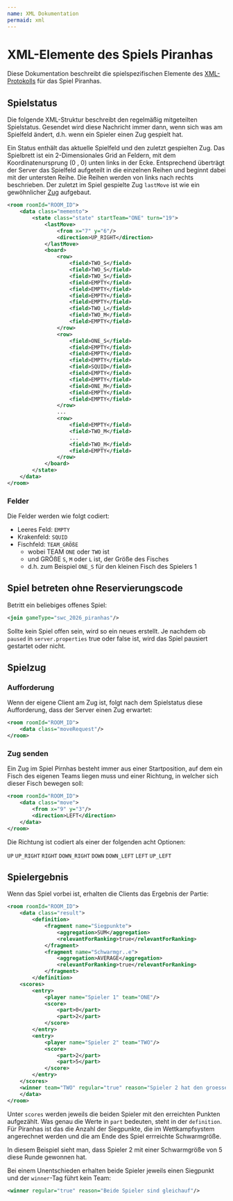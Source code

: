 ```yaml
---
name: XML Dokumentation
permaid: xml
---
```


# XML-Elemente des Spiels Piranhas

Diese Dokumentation beschreibt die spielspezifischen Elemente des [XML-Protokolls](/xml/protokoll)
für das Spiel Piranhas.

## Spielstatus

Die folgende XML-Struktur beschreibt den regelmäßig mitgeteilten Spielstatus.
Gesendet wird diese Nachricht immer dann, wenn sich was am Spielfeld ändert,
d.h. wenn ein Spieler einen Zug gespielt hat.

Ein Status enthält das aktuelle Spielfeld und den zuletzt gespielten Zug.
Das Spielbrett ist ein 2-Dimensionales Grid an Feldern,
mit dem Koordinatenursprung (0 , 0) unten links in der Ecke.
Entsprechend überträgt der Server das Spielfeld aufgeteilt
in die einzelnen Reihen und beginnt dabei mit der untersten Reihe.
Die Reihen werden von links nach rechts beschrieben.
Der zuletzt im Spiel gespielte Zug `lastMove` ist wie ein gewöhnlicher 
[Zug](/spiele/26_piranhas/xml#zug-senden) aufgebaut.

```xml
<room roomId="ROOM_ID">
    <data class="memento">
        <state class="state" startTeam="ONE" turn="19">
            <lastMove>
                <from x="7" y="6"/>
                <direction>UP_RIGHT</direction>
            </lastMove>
            <board>
                <row>
                    <field>TWO_S</field>
                    <field>TWO_S</field>
                    <field>TWO_S</field>
                    <field>EMPTY</field>
                    <field>EMPTY</field>
                    <field>EMPTY</field>
                    <field>EMPTY</field>
                    <field>TWO_L</field>
                    <field>TWO_M</field>
                    <field>EMPTY</field>
                </row>
                <row>
                    <field>ONE_S</field>
                    <field>EMPTY</field>
                    <field>EMPTY</field>
                    <field>EMPTY</field>
                    <field>SQUID</field>
                    <field>EMPTY</field>
                    <field>EMPTY</field>
                    <field>ONE_M</field>
                    <field>EMPTY</field>
                    <field>EMPTY</field>
                </row>
                ...
                <row>
                    <field>EMPTY</field>
                    <field>TWO_M</field>
                    ...
                    <field>TWO_M</field>
                    <field>EMPTY</field>
                </row>
            </board>
        </state>
    </data>
</room>
```

### Felder

Die Felder werden wie folgt codiert:

- Leeres Feld: `EMPTY`
- Krakenfeld: `SQUID`
- Fischfeld: `TEAM_GRÖßE`
  - wobei TEAM `ONE` oder `TWO` ist
  - und GRÖßE `S`, `M` oder `L` ist, der Größe des Fisches
  - d.h. zum Beispiel `ONE_S` für den kleinen Fisch des Spielers 1

## Spiel betreten ohne Reservierungscode

Betritt ein beliebiges offenes Spiel:

```xml
<join gameType="swc_2026_piranhas"/>
```

Sollte kein Spiel offen sein, wird so ein neues erstellt.
Je nachdem ob `paused` in `server.properties` true oder false ist,
wird das Spiel pausiert gestartet oder nicht.

## Spielzug

### Aufforderung

Wenn der eigene Client am Zug ist, folgt nach dem Spielstatus diese
Aufforderung, dass der Server einen Zug erwartet:

```xml
<room roomId="ROOM_ID">
    <data class="moveRequest"/>
</room>
```

### Zug senden

Ein Zug im Spiel Pirnhas besteht immer aus einer Startposition,
auf dem ein Fisch des eigenen Teams liegen muss
und einer Richtung, in welcher sich dieser Fisch bewegen soll:

```xml
<room roomId="ROOM_ID">
    <data class="move">
        <from x="9" y="3"/>
        <direction>LEFT</direction>
    </data>
</room>
```

Die Richtung ist codiert als einer der folgenden acht Optionen:

`UP` `UP_RIGHT` `RIGHT` `DOWN_RIGHT` `DOWN` `DOWN_LEFT` `LEFT` `UP_LEFT`

## Spielergebnis

Wenn das Spiel vorbei ist, erhalten die Clients das Ergebnis der Partie:

```xml
<room roomId="ROOM_ID">
    <data class="result">
        <definition>
            <fragment name="Siegpunkte">
                <aggregation>SUM</aggregation>
                <relevantForRanking>true</relevantForRanking>
            </fragment>
            <fragment name="Schwarmgr..e">
                <aggregation>AVERAGE</aggregation>
                <relevantForRanking>true</relevantForRanking>
            </fragment>
        </definition>
    <scores>
        <entry>
            <player name="Spieler 1" team="ONE"/>
            <score>
                <part>0</part>
                <part>2</part>
            </score>
        </entry>
        <entry>
            <player name="Spieler 2" team="TWO"/>
            <score>
                <part>2</part>
                <part>5</part>
            </score>
        </entry>
    </scores>
    <winner team="TWO" regular="true" reason="Spieler 2 hat den groesseren zusammenhaengenden Schwarm"/>
    </data>
</room>
```

Unter `scores` werden jeweils die beiden Spieler mit den erreichten Punkten aufgezählt.
Was genau die Werte in `part` bedeuten, steht in der `definition`.
Für Piranhas ist das die Anzahl der Siegpunkte,
die im Wettkampfsystem angerechnet werden
und die am Ende des Spiel errreichte Schwarmgröße.

In diesem Beispiel sieht man, dass Spieler 2 mit einer Schwarmgröße von 5 diese Runde gewonnen hat.

Bei einem Unentschieden erhalten beide Spieler jeweils einen Siegpunkt und der `winner`-Tag führt kein Team:

```xml
<winner regular="true" reason="Beide Spieler sind gleichauf"/>
```